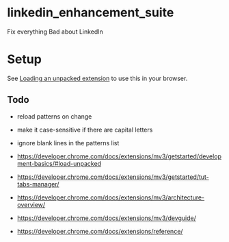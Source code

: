# linkedin_enhancement_suite
Fix everything Bad about LinkedIn

# Setup
See [Loading an unpacked extension](https://developer.chrome.com/docs/extensions/mv3/getstarted/development-basics/#load-unpacked) to use this in your browser.

## Todo
- reload patterns on change
- make it case-sensitive if there are capital letters
- ignore blank lines in the patterns list

- https://developer.chrome.com/docs/extensions/mv3/getstarted/development-basics/#load-unpacked
- https://developer.chrome.com/docs/extensions/mv3/getstarted/tut-tabs-manager/
- https://developer.chrome.com/docs/extensions/mv3/architecture-overview/
- https://developer.chrome.com/docs/extensions/mv3/devguide/
- https://developer.chrome.com/docs/extensions/reference/

